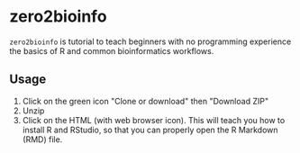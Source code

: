 # zero2bioinfo

`zero2bioinfo` is tutorial to teach beginners with no programming experience the basics of R and common bioinformatics workflows.

## Usage
1. Click on the green icon "Clone or download" then "Download ZIP"
2. Unzip
3. Click on the HTML (with web browser icon). This will teach you how to install R and RStudio, so that you can properly open the R Markdown (RMD) file.